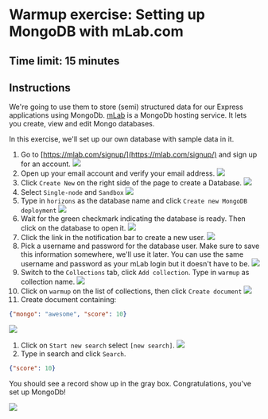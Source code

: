 # Warmup exercise: Setting up MongoDB with mLab.com

## Time limit: 15 minutes

## Instructions

We're going to use them to store (semi) structured data for our Express
applications using MongoDb. [mLab](https://mlab.com/) is a MongoDb hosting service.
It lets you create, view and edit Mongo databases.

In this exercise, we'll set up our own database with sample data in it.

1. Go to [https://mlab.com/signup/](https://mlab.com/signup/) and sign up for an account.
  ![](img/mlab-1-signup.png)
1. Open up your email account and verify your email address.
  ![](img/mlab-2-verify-email.png)
1. Click `Create New` on the right side of the page to create a Database.
  ![](img/mlab-3-create.png)
1. Select `Single-node` and `Sandbox`
  ![](img/mlab-4-create.png)
1. Type in `horizons` as the database name and click `Create new MongoDB deployment`
  ![](img/mlab-5-create.png)
1. Wait for the green checkmark indicating the database is ready. Then click on the database to open it.
  ![](img/mlab-6-create-success.png)
1. Click the link in the notification bar to create a new user.
  ![](img/mlab-7-create-user.png)
1. Pick a username and password for the database user. Make sure
  to save this information somewhere, we'll use it later.
  You can use the same username and password as your mLab login
  but it doesn't have to be.
  ![](img/mlab-8-create-user.png)
1. Switch to the `Collections` tab, click `Add collection`. Type in `warmup` as collection name.
  ![](img/mlab-9-create-collection.png)
1. Click on `warmup` on the list of collections, then click `Create document`
  ![](img/mlab-10-create-doc.png)
1. Create document containing:

  ```json
  {"mongo": "awesome", "score": 10}
  ```

  ![](img/mlab-11-create-doc.png)
1. Click on `Start new search` select `[new search]`.
  ![](img/mlab-12-search.png)
1. Type in search and click `Search`.

  ```json
  {"score": 10}
  ```

  You should see a record show up in the gray box. Congratulations, you've set up MongoDb!

  ![](img/mlab-13-search.png)
